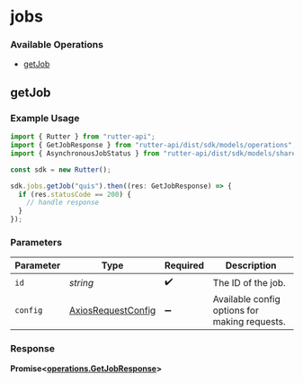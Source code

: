# jobs

### Available Operations

* [getJob](#getjob)

## getJob

### Example Usage

```typescript
import { Rutter } from "rutter-api";
import { GetJobResponse } from "rutter-api/dist/sdk/models/operations";
import { AsynchronousJobStatus } from "rutter-api/dist/sdk/models/shared";

const sdk = new Rutter();

sdk.jobs.getJob("quis").then((res: GetJobResponse) => {
  if (res.statusCode == 200) {
    // handle response
  }
});
```

### Parameters

| Parameter                                                    | Type                                                         | Required                                                     | Description                                                  |
| ------------------------------------------------------------ | ------------------------------------------------------------ | ------------------------------------------------------------ | ------------------------------------------------------------ |
| `id`                                                         | *string*                                                     | :heavy_check_mark:                                           | The ID of the job.                                           |
| `config`                                                     | [AxiosRequestConfig](https://axios-http.com/docs/req_config) | :heavy_minus_sign:                                           | Available config options for making requests.                |


### Response

**Promise<[operations.GetJobResponse](../../models/operations/getjobresponse.md)>**

